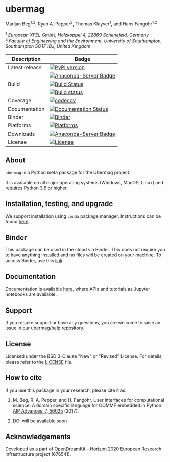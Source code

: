 # ubermag
Marijan Beg<sup>1,2</sup>, Ryan A. Pepper<sup>2</sup>, Thomas Kluyver<sup>1</sup>, and Hans Fangohr<sup>1,2</sup>

<sup>1</sup> *European XFEL GmbH, Holzkoppel 4, 22869 Schenefeld, Germany*  
<sup>2</sup> *Faculty of Engineering and the Environment, University of Southampton, Southampton SO17 1BJ, United Kingdom*  

| Description | Badge |
| --- | --- |
| Latest release | [![PyPI version](https://badge.fury.io/py/ubermag.svg)](https://badge.fury.io/py/ubermag) |
|                | [![Anaconda-Server Badge](https://anaconda.org/conda-forge/ubermag/badges/version.svg)](https://anaconda.org/conda-forge/ubermag) |
| Build | [![Build Status](https://travis-ci.org/ubermag/ubermag.svg?branch=master)](https://travis-ci.org/ubermag/ubermag) |
|       | [![Build status](https://ci.appveyor.com/api/projects/status/mybyc82pthjy2g42?svg=true)](https://ci.appveyor.com/project/marijanbeg/ubermag) |
| Coverage | [![codecov](https://codecov.io/gh/ubermag/ubermag/branch/master/graph/badge.svg)](https://codecov.io/gh/ubermag/ubermag) |
| Documentation | [![Documentation Status](https://readthedocs.org/projects/ubermag/badge/?version=latest)](https://ubermag.readthedocs.io/en/latest/?badge=latest) |
| Binder | [![Binder](https://mybinder.org/badge_logo.svg)](https://mybinder.org/v2/gh/ubermag/ubermag/master?filepath=docs%2Fipynb%2Findex.ipynb) |
| Platforms | [![Platforms](https://anaconda.org/conda-forge/ubermag/badges/platforms.svg)](https://anaconda.org/conda-forge/ubermag) |
| Downloads | [![Anaconda-Server Badge](https://anaconda.org/conda-forge/ubermag/badges/downloads.svg)](https://anaconda.org/conda-forge/ubermag) |
| License | [![License](https://img.shields.io/badge/License-BSD%203--Clause-blue.svg)](https://opensource.org/licenses/BSD-3-Clause) |

## About

`ubermag` is a Python meta package for the Ubermag project.

It is available on all major operating systems (Windows, MacOS, Linux) and requires Python 3.6 or higher.

## Installation, testing, and upgrade

We support installation using `conda` package manager. Instructions can be found [here](https://ubermag.readthedocs.io/en/latest/ipynb/00-tutorial-installation-testing-upgrade.html).

## Binder

This package can be used in the cloud via Binder. This does not require you to have anything installed and no files will be created on your machine. To access Binder, use this [link](https://mybinder.org/v2/gh/ubermag/ubermag/master?filepath=docs%2Fipynb%2Findex.ipynb).

## Documentation

Documentation is available [here](https://ubermag.readthedocs.io/en/latest/), where APIs and tutorials as Jupyter notebooks are available.

## Support

If you require support or have any questions, you are welcome to raise an issue in our [ubermag/help](https://github.com/ubermag/help) repository.

## License

Licensed under the BSD 3-Clause "New" or "Revised" License. For details, please refer to the [LICENSE](LICENSE) file.

## How to cite

If you use this package in your research, please cite it as:

1. M. Beg, R. A. Pepper, and H. Fangohr. User interfaces for computational science: A domain specific language for OOMMF embedded in Python. [AIP Advances, 7, 56025](http://aip.scitation.org/doi/10.1063/1.4977225) (2017).

2. DOI will be available soon

## Acknowledgements

Developed as a part of [OpenDreamKit](http://opendreamkit.org/) – Horizon 2020 European Research Infrastructure project (676541).
